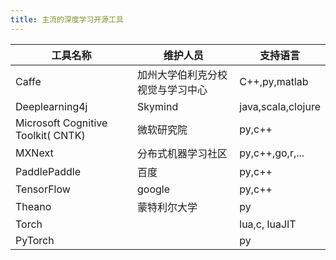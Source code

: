 ```yaml
---
title: 主流的深度学习开源工具
---
```


| 工具名称                           | 维护人员                         | 支持语言           |
| ---------------------------------- | -------------------------------- | ------------------ |
| Caffe                              | 加州大学伯利克分校视觉与学习中心 | C++,py,matlab      |
| Deeplearning4j                     | Skymind                          | java,scala,clojure |
| Microsoft Cognitive Toolkit( CNTK) | 微软研究院                       | py,c++             |
| MXNext                             | 分布式机器学习社区               | py,c++,go,r,...    |
| PaddlePaddle                       | 百度                             | py,c++             |
| TensorFlow                         | google                           | py,c++             |
| Theano                             | 蒙特利尔大学                     | py                 |
| Torch                              |                                  | lua,c,  luaJIT     |
| PyTorch                            |                                  | py                 |

